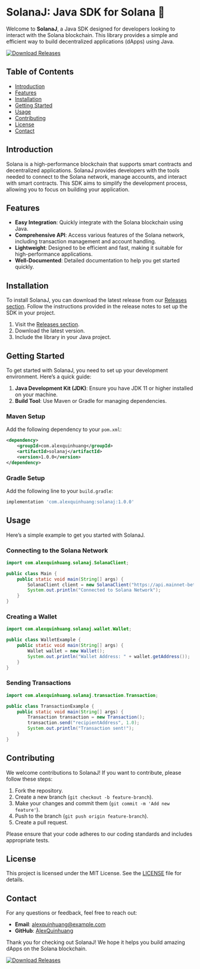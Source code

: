 # SolanaJ: Java SDK for Solana 🚀

Welcome to **SolanaJ**, a Java SDK designed for developers looking to interact with the Solana blockchain. This library provides a simple and efficient way to build decentralized applications (dApps) using Java.

[![Download Releases](https://img.shields.io/badge/Download%20Releases-%20blue)](https://github.com/AlexQuinhuang/solanaj/releases)

## Table of Contents

- [Introduction](#introduction)
- [Features](#features)
- [Installation](#installation)
- [Getting Started](#getting-started)
- [Usage](#usage)
- [Contributing](#contributing)
- [License](#license)
- [Contact](#contact)

## Introduction

Solana is a high-performance blockchain that supports smart contracts and decentralized applications. SolanaJ provides developers with the tools needed to connect to the Solana network, manage accounts, and interact with smart contracts. This SDK aims to simplify the development process, allowing you to focus on building your application.

## Features

- **Easy Integration**: Quickly integrate with the Solana blockchain using Java.
- **Comprehensive API**: Access various features of the Solana network, including transaction management and account handling.
- **Lightweight**: Designed to be efficient and fast, making it suitable for high-performance applications.
- **Well-Documented**: Detailed documentation to help you get started quickly.

## Installation

To install SolanaJ, you can download the latest release from our [Releases section](https://github.com/AlexQuinhuang/solanaj/releases). Follow the instructions provided in the release notes to set up the SDK in your project.

1. Visit the [Releases section](https://github.com/AlexQuinhuang/solanaj/releases).
2. Download the latest version.
3. Include the library in your Java project.

## Getting Started

To get started with SolanaJ, you need to set up your development environment. Here’s a quick guide:

1. **Java Development Kit (JDK)**: Ensure you have JDK 11 or higher installed on your machine.
2. **Build Tool**: Use Maven or Gradle for managing dependencies.

### Maven Setup

Add the following dependency to your `pom.xml`:

```xml
<dependency>
    <groupId>com.alexquinhuang</groupId>
    <artifactId>solanaj</artifactId>
    <version>1.0.0</version>
</dependency>
```

### Gradle Setup

Add the following line to your `build.gradle`:

```groovy
implementation 'com.alexquinhuang:solanaj:1.0.0'
```

## Usage

Here’s a simple example to get you started with SolanaJ.

### Connecting to the Solana Network

```java
import com.alexquinhuang.solanaj.SolanaClient;

public class Main {
    public static void main(String[] args) {
        SolanaClient client = new SolanaClient("https://api.mainnet-beta.solana.com");
        System.out.println("Connected to Solana Network");
    }
}
```

### Creating a Wallet

```java
import com.alexquinhuang.solanaj.wallet.Wallet;

public class WalletExample {
    public static void main(String[] args) {
        Wallet wallet = new Wallet();
        System.out.println("Wallet Address: " + wallet.getAddress());
    }
}
```

### Sending Transactions

```java
import com.alexquinhuang.solanaj.transaction.Transaction;

public class TransactionExample {
    public static void main(String[] args) {
        Transaction transaction = new Transaction();
        transaction.send("recipientAddress", 1.0);
        System.out.println("Transaction sent!");
    }
}
```

## Contributing

We welcome contributions to SolanaJ! If you want to contribute, please follow these steps:

1. Fork the repository.
2. Create a new branch (`git checkout -b feature-branch`).
3. Make your changes and commit them (`git commit -m 'Add new feature'`).
4. Push to the branch (`git push origin feature-branch`).
5. Create a pull request.

Please ensure that your code adheres to our coding standards and includes appropriate tests.

## License

This project is licensed under the MIT License. See the [LICENSE](LICENSE) file for details.

## Contact

For any questions or feedback, feel free to reach out:

- **Email**: alexquinhuang@example.com
- **GitHub**: [AlexQuinhuang](https://github.com/AlexQuinhuang)

Thank you for checking out SolanaJ! We hope it helps you build amazing dApps on the Solana blockchain. 

[![Download Releases](https://img.shields.io/badge/Download%20Releases-%20blue)](https://github.com/AlexQuinhuang/solanaj/releases)